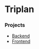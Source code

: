 # Triplan

### Projects

- [Backend](https://gitlab.lrz.de/seba-master-2022/team-05/prototype/-/tree/main/backend/)
- [Frontend](https://gitlab.lrz.de/seba-master-2022/team-05/prototype/-/tree/main/backend/)

